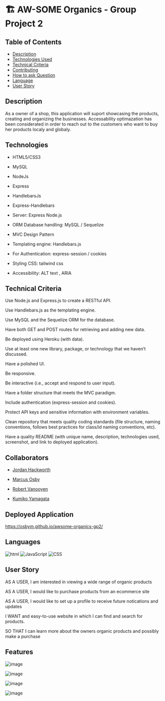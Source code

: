 # 🏗️ AW-SOME Organics - Group Project 2

## Table of Contents

- [Description](#Description)
- [Technologies Used](#Technologies)
- [Technical Criteria](#Technical)
- [Contributing](#contributing)
- [How to ask Question](#Questions)
- [Language](#language)
- [User Story](#user_story)

## Description
    
As a owner of a shop, this application will suport showcasing the products, creating and organizing the businesses. Accessability optimazation has been considerated in order to reach out to the customers who want to buy her products localy and globaly.


## Technologies

- HTML5/CSS3

- MySQL

- NodeJs

- Express

- HandlebarsJs

- Express-Handlebars

- Server: Express Node.js      

- ORM Database handling: MySQL /  Sequelize
 
- MVC Design Pattern 
     
- Templating engine: Handlebars.js
     
- For Authentication: express-session / cookies

- Styling CSS: tailwind css

- Accessibility: ALT text , ARIA 

## Technical Criteria

Use Node.js and Express.js to create a RESTful API.

Use Handlebars.js as the templating engine.

Use MySQL and the Sequelize ORM for the database.

Have both GET and POST routes for retrieving and adding new data.

Be deployed using Heroku (with data).

Use at least one new library, package, or technology that we haven’t discussed.

Have a polished UI.

Be responsive.

Be interactive (i.e., accept and respond to user input).

Have a folder structure that meets the MVC paradigm.

Include authentication (express-session and cookies).

Protect API keys and sensitive information with environment variables.

Clean repository that meets quality coding standards (file structure, naming conventions, follows best practices for class/id naming conventions, etc).

Have a quality README (with unique name, description, technologies used, screenshot, and link to deployed application).

## Collaborators
 
- [Jordan Hackworth](https://hacatac.github.io/hacPORTFOLIO/)
 
- [Marcus Osby](https://osbym.github.io/module2-challenge-portfolio/) 
 
- [Robert Vanooyen](https://github.com/rvanooyen/pro-portfolio.git)

- [Kumiko Yamagata](https://kumiyam.github.io/My-Portfolio2/)


## Deployed Application 

https://osbym.github.io/awsome-organics-gp2/


## Languages

![html](https://img.shields.io/badge/language-html-yellow)
![JavaScript](https://img.shields.io/badge/language-JavaScript-green)
![CSS](https://img.shields.io/badge/language-CSS-red)

## User Story

AS A USER, I am interested in viewing a wide range of organic products

AS A USER, I would like to purchase products from an ecommerce site 

AS A USER, I would like to set up a profile to receive future notications and updates

I WANT and easy-to-use website in which I can find and search for products.

SO THAT I can learn more about the owners organic products and possibly make a purchase

## Features

![image](https://user-images.githubusercontent.com/87884472/142798748-7b6e81ed-2836-4e8f-b735-e350df7512a8.png)

![image](https://user-images.githubusercontent.com/87884472/142798786-a50edf7e-c60e-4160-8df0-8931af7fe676.png)

![image](https://user-images.githubusercontent.com/87884472/142798815-a6e898a3-1ae1-413f-a49d-e0204428e512.png)

![image](https://user-images.githubusercontent.com/87884472/142798842-2f462f87-8734-484b-8847-b41cdbb40769.png)




